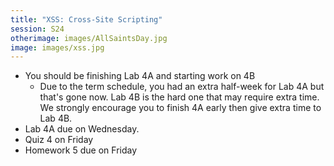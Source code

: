 ```yaml
---
title: "XSS: Cross-Site Scripting"
session: S24
otherimage: images/AllSaintsDay.jpg
image: images/xss.jpg
---
```


* You should be finishing Lab 4A and starting work on 4B
  * Due to the term schedule, you had an extra half-week for Lab 4A but that's gone now. Lab 4B is the hard one that may require extra time. We strongly encourage you to finish 4A early then give extra time to Lab 4B.
* Lab 4A due on Wednesday.
* Quiz 4 on Friday
* Homework 5 due on Friday

